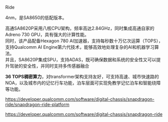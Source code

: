 Ride

4nm，是SA8650的低配版本。


高通SA8620P采用八核CPU架构，频率高达2.84GHz，同时集成高通自家的Adreno 730 GPU，具有强大的计算性能。   
同时，该产品配备Hexagon 780 AI加速器，支持每秒数十万亿次运算（TOPS），支持Qualcomm AI Engine第六代技术，能够高效地处理复杂的AI和机器学习算法。  
并且，SA8620P集成SPU，支持ADAS，既可确保数据和系统的安全性又可以提升驾驶的安全性，并同时支持多传感器融合  

**36 TOPS稠密算力**，对transformer架构支持友好，可支持高速、城市快速路的NOA，以及城市内的记忆行车功能，泊车层面可实现免教学记忆泊车和智能绕障等功能。   

https://developer.qualcomm.com/software/digital-chassis/snapdragon-ride/snapdragon-ride-platform

https://developer.qualcomm.com/software/digital-chassis/snapdragon-ride    
